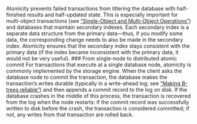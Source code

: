
Atomicity prevents failed transactions from littering the database with half-finished results and
half-updated state. This is especially important for multi-object transactions (see
[“Single-Object and Multi-Object Operations”](ch07.html#sec_transactions_multi_object)) and databases that maintain secondary indexes. Each secondary
index is a separate data structure from the primary data—thus, if you modify some data, the
corresponding change needs to also be made in the secondary index. Atomicity ensures that the
secondary index stays consistent with the primary data (if the index became inconsistent with the
primary data, it would not be very useful). ### From single-node to distributed atomic commit For transactions that execute at a single database node, atomicity is commonly implemented by the
storage engine. When the client asks the database node to commit the transaction, the database makes
the transaction’s writes durable (typically in a write-ahead log; see [“Making B-trees reliable”](ch03.html#sec_storage_btree_wal)) and
then appends a commit record to the log on disk. If the database crashes in the middle of this
process, the transaction is recovered from the log when the node restarts: if the commit record was
successfully written to disk before the crash, the transaction is considered committed; if not, any
writes from that transaction are rolled back.